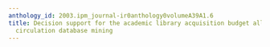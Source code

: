 ```yaml
---
anthology_id: 2003.ipm_journal-ir0anthology0volumeA39A1.6
title: Decision support for the academic library acquisition budget allocation via
  circulation database mining
---
```

